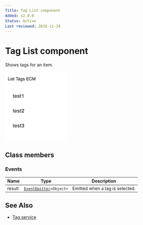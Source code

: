 ```yaml
---
Title: Tag List component
Added: v2.0.0
Status: Active
Last reviewed: 2018-11-14
---
```


# Tag List component

Shows tags for an item.

![Custom columns](../docassets/images/tag2.png)

## Class members

### Events

| Name | Type | Description |
| ---- | ---- | ----------- |
| result | [`EventEmitter`](https://angular.io/api/core/EventEmitter)`<Object>` | Emitted when a tag is selected. |

## See Also

-   [Tag service](tag.service.md)
